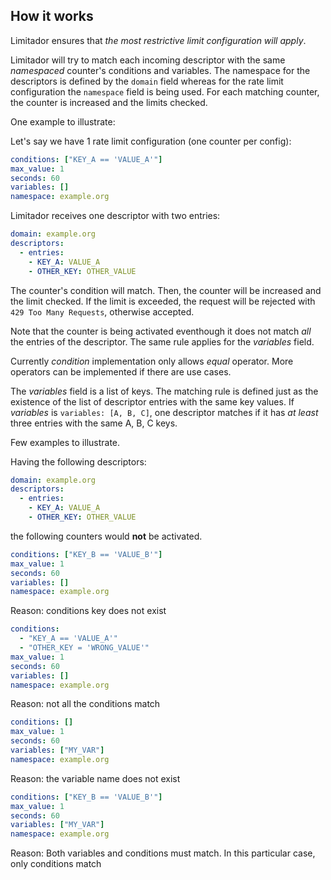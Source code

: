## How it works

Limitador ensures that *the most restrictive limit configuration will apply*.

Limitador will try to match each incoming descriptor with the same *namespaced*
counter's conditions and variables.
The namespace for the descriptors is defined by the `domain` field
whereas for the rate limit configuration the `namespace` field is being used.
For each matching counter, the counter is increased and the limits checked.

One example to illustrate:

Let's say we have 1 rate limit configuration (one counter per config):

```yaml
conditions: ["KEY_A == 'VALUE_A'"]
max_value: 1
seconds: 60
variables: []
namespace: example.org
```

Limitador receives one descriptor with two entries:

```yaml
domain: example.org
descriptors:
  - entries:
    - KEY_A: VALUE_A
    - OTHER_KEY: OTHER_VALUE
```

The counter's condition will match. Then, the counter will be increased and the limit checked.
If the limit is exceeded, the request will be rejected with `429 Too Many Requests`,
otherwise accepted.

Note that the counter is being activated eventhough it does not match *all* the entries of the
descriptor. The same rule applies for the *variables* field.

Currently *condition* implementation only allows *equal* operator.
More operators can be implemented if there are use cases.

The *variables* field is a list of keys.
The matching rule is defined just as the existence of the list of descriptor entries with the
same key values. If *variables* is `variables: [A, B, C]`,
one descriptor matches if it has *at least* three entries with the same A, B, C keys.

Few examples to illustrate.

Having the following descriptors:

```yaml
domain: example.org
descriptors:
  - entries:
    - KEY_A: VALUE_A
    - OTHER_KEY: OTHER_VALUE
```

the following counters would **not** be activated.

```yaml
conditions: ["KEY_B == 'VALUE_B'"]
max_value: 1
seconds: 60
variables: []
namespace: example.org
```
Reason: conditions key does not exist

```yaml
conditions:
  - "KEY_A == 'VALUE_A'"
  - "OTHER_KEY = 'WRONG_VALUE'"
max_value: 1
seconds: 60
variables: []
namespace: example.org
```
Reason: not all the conditions match

```yaml
conditions: []
max_value: 1
seconds: 60
variables: ["MY_VAR"]
namespace: example.org
```
Reason: the variable name does not exist

```yaml
conditions: ["KEY_B == 'VALUE_B'"]
max_value: 1
seconds: 60
variables: ["MY_VAR"]
namespace: example.org
```
Reason: Both variables and conditions must match. In this particular case, only conditions match
